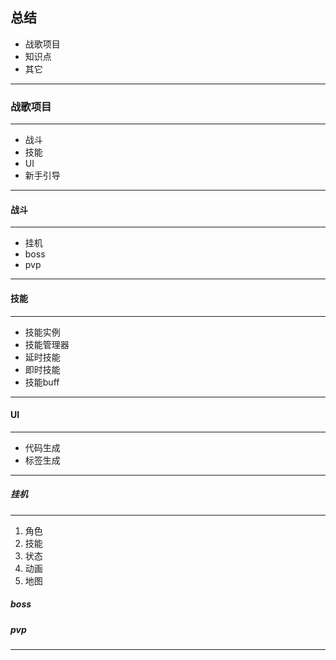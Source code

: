 ## 总结

+ 战歌项目
+ 知识点
+ 其它

___

### 战歌项目

___

+ 战斗
+ 技能
+ UI
+ 新手引导

___

#### 战斗

___

+ 挂机
+ boss
+ pvp

___


#### 技能

___

+ 技能实例
+ 技能管理器
+ 延时技能
+ 即时技能
+ 技能buff

___

#### UI

___

+ 代码生成
+ 标签生成


***

##### 挂机

___

1. 角色
2. 技能
3. 状态
4. 动画
5. 地图


##### boss

##### pvp

***
